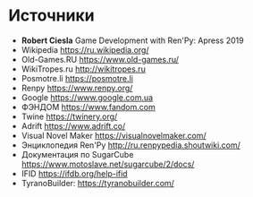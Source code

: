# Источники

* **Robert Ciesla** Game Development with Ren'Py: Apress 2019
* Wikipedia https://ru.wikipedia.org/
* Old-Games.RU https://www.old-games.ru/
* WikiTropes.ru http://wikitropes.ru
* Posmotre.li https://posmotre.li
* Renpy https://www.renpy.org/
* Google https://www.google.com.ua
* ФЭНДОМ https://www.fandom.com
* Twine https://twinery.org/
* Adrift https://www.adrift.co/
* Visual Novel Maker https://visualnovelmaker.com/
* Энциклопедия Ren'Py http://ru.renpypedia.shoutwiki.com/
* Документация по SugarCube https://www.motoslave.net/sugarcube/2/docs/
* IFID https://ifdb.org/help-ifid
* TyranoBuilder: https://tyranobuilder.com/

